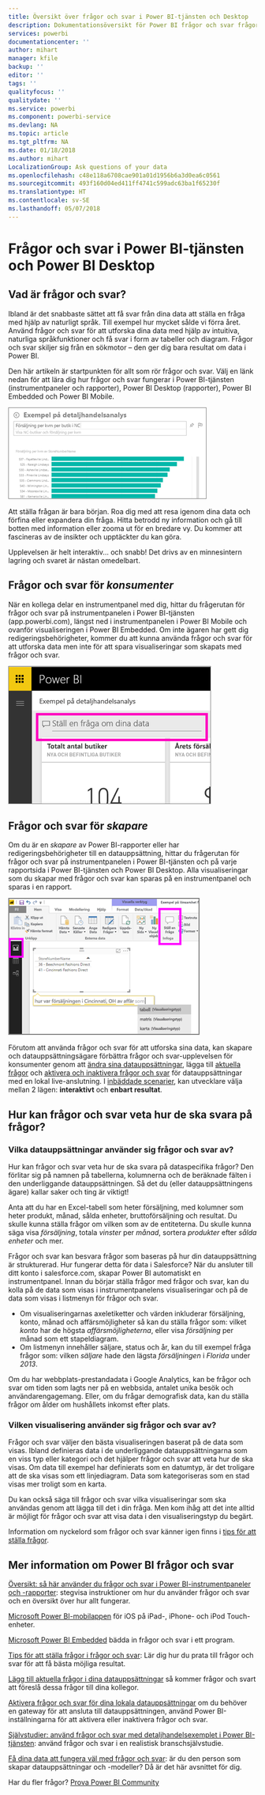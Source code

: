 ```yaml
---
title: Översikt över frågor och svar i Power BI-tjänsten och Desktop
description: Dokumentationsöversikt för Power BI frågor och svar frågor med naturligt språk.
services: powerbi
documentationcenter: ''
author: mihart
manager: kfile
backup: ''
editor: ''
tags: ''
qualityfocus: ''
qualitydate: ''
ms.service: powerbi
ms.component: powerbi-service
ms.devlang: NA
ms.topic: article
ms.tgt_pltfrm: NA
ms.date: 01/18/2018
ms.author: mihart
LocalizationGroup: Ask questions of your data
ms.openlocfilehash: c48e118a6708cae901a01d1956b6a3d0ea6c0561
ms.sourcegitcommit: 493f160d04ed411ff4741c599adc63ba1f65230f
ms.translationtype: HT
ms.contentlocale: sv-SE
ms.lasthandoff: 05/07/2018
---
```

# <a name="qa-in-power-bi-service-and-power-bi-desktop"></a>Frågor och svar i Power BI-tjänsten och Power BI Desktop
## <a name="what-is-qa"></a>Vad är frågor och svar?
Ibland är det snabbaste sättet att få svar från dina data att ställa en fråga med hjälp av naturligt språk. Till exempel hur mycket sålde vi förra året.  Använd frågor och svar för att utforska dina data med hjälp av intuitiva, naturliga språkfunktioner och få svar i form av tabeller och diagram. Frågor och svar skiljer sig från en sökmotor – den ger dig bara resultat om data i Power BI.

Den här artikeln är startpunkten för allt som rör frågor och svar. Välj en länk nedan för att lära dig hur frågor och svar fungerar i Power BI-tjänsten (instrumentpaneler och rapporter), Power BI Desktop (rapporter), Power BI Embedded och Power BI Mobile.  

![](media/power-bi-q-and-a/pbi_qa_boxsalessqft.png)

Att ställa frågan är bara början.  Roa dig med att resa igenom dina data och förfina eller expandera din fråga. Hitta betrodd ny information och gå till botten med information eller zooma ut för en bredare vy. Du kommer att fascineras av de insikter och upptäckter du kan göra.

Upplevelsen är helt interaktiv... och snabb! Det drivs av en minnesintern lagring och svaret är nästan omedelbart.

##  <a name="qa-for-consumers"></a>Frågor och svar för *konsumenter*
När en kollega delar en instrumentpanel med dig, hittar du frågerutan för frågor och svar på instrumentpanelen i Power BI-tjänsten (app.powerbi.com), längst ned i instrumentpanelen i Power BI Mobile och ovanför visualiseringen i Power BI Embedded. Om inte ägaren har gett dig redigeringsbehörigheter, kommer du att kunna använda frågor och svar för att utforska data men inte för att spara visualiseringar som skapats med frågor och svar.

![](media/power-bi-q-and-a/powerbi-qna.png)

## <a name="qa-for-creators"></a>Frågor och svar för *skapare*
Om du är en *skapare* av Power BI-rapporter eller har redigeringsbehörigheter till en datauppsättning, hittar du frågerutan för frågor och svar på instrumentpanelen i Power BI-tjänsten och på varje rapportsida i Power BI-tjänsten och Power BI Desktop. Alla visualiseringar som du skapar med frågor och svar kan sparas på en instrumentpanel och sparas i en rapport.

![](media/power-bi-q-and-a/power-bi-desktop.png)

Förutom att använda frågor och svar för att utforska sina data, kan skapare och datauppsättningsägare förbättra frågor och svar-upplevelsen för konsumenter genom att [ändra sina datauppsättningar](service-prepare-data-for-q-and-a.md), lägga till [aktuella frågor](service-q-and-a-create-featured-questions.md) och [aktivera och inaktivera frågor och svar](service-q-and-a-direct-query.md) för datauppsättningar med en lokal live-anslutning. I [inbäddade scenarier](developer/qanda.md), kan utvecklare välja mellan 2 lägen: **interaktivt** och **enbart resultat**.

## <a name="how-does-qa-know-how-to-answer-questions"></a>Hur kan frågor och svar veta hur de ska svara på frågor?
### <a name="which-datasets-does-qa-use"></a>Vilka datauppsättningar använder sig frågor och svar av?
Hur kan frågor och svar veta hur de ska svara på dataspecifika frågor? Den förlitar sig på namnen på tabellerna, kolumnerna och de beräknade fälten i den underliggande datauppsättningen. Så det du (eller datauppsättningens ägare) kallar saker och ting är viktigt!

Anta att du har en Excel-tabell som heter försäljning, med kolumner som heter produkt, månad, sålda enheter, bruttoförsäljning och resultat. Du skulle kunna ställa frågor om vilken som av de entiteterna.  Du skulle kunna säga visa *försäljning*, totala *vinster* per *månad*, sortera *produkter* efter *sålda enheter* och mer.

Frågor och svar kan besvara frågor som baseras på hur din datauppsättning är strukturerad. Hur fungerar detta för data i Salesforce? När du ansluter till ditt konto i salesforce.com, skapar Power BI automatiskt en instrumentpanel.  Innan du börjar ställa frågor med frågor och svar, kan du kolla på de data som visas i instrumentpanelens visualiseringar och på de data som visas i listmenyn för frågor och svar.

* Om visualiseringarnas axeletiketter och värden inkluderar försäljning, konto, månad och affärsmöjligheter så kan du ställa frågor som: vilket *konto* har de högsta *affärsmöjligheterna*, eller visa *försäljning* per månad som ett stapeldiagram.
* Om listmenyn innehåller säljare, status och år, kan du till exempel fråga frågor som: vilken *säljare* hade den lägsta *försäljningen* i *Florida* under *2013*.

Om du har webbplats-prestandadata i Google Analytics, kan be frågor och svar om tiden som lagts ner på en webbsida, antalet unika besök och användarengagemang. Eller, om du frågar demografisk data, kan du ställa frågor om ålder om hushållets inkomst efter plats.

### <a name="which-visualization-does-qa-use"></a>Vilken visualisering använder sig frågor och svar av?
Frågor och svar väljer den bästa visualiseringen baserat på de data som visas. Ibland definieras data i de underliggande datauppsättningarna som en viss typ eller kategori och det hjälper frågor och svar att veta hur de ska visas. Om data till exempel har definierats som en datumtyp, är det troligare att de ska visas som ett linjediagram. Data som kategoriseras som en stad visas mer troligt som en karta.

Du kan också säga till frågor och svar vilka visualiseringar som ska användas genom att lägga till det i din fråga. Men kom ihåg att det inte alltid är möjligt för frågor och svar att visa data i den visualiseringstyp du begärt.

Information om nyckelord som frågor och svar känner igen finns i [tips för att ställa frågor](service-q-and-a-tips.md).


## <a name="for-more-details-about-power-bi-qa"></a>Mer information om Power BI frågor och svar
[Översikt: så här använder du frågor och svar i Power BI-instrumentpaneler och -rapporter](power-bi-tutorial-q-and-a.md): stegvisa instruktioner om hur du använder frågor och svar och en översikt över hur allt fungerar.

[Microsoft Power BI-mobilappen](mobile-apps-ios-qna.md) för iOS på iPad-, iPhone- och iPod Touch-enheter.

[Microsoft Power BI Embedded](developer/qanda.md) bädda in frågor och svar i ett program.

[Tips för att ställa frågor i frågor och svar](service-q-and-a-tips.md): Lär dig hur du prata till frågor och svar för att få bästa möjliga resultat.

[Lägg till aktuella frågor i dina datauppsättningar](service-q-and-a-create-featured-questions.md) så kommer frågor och svart att föreslå dessa frågor till dina kollegor.

[Aktivera frågor och svar för dina lokala datauppsättningar](service-q-and-a-direct-query.md) om du behöver en gateway för att ansluta till datauppsättningen, använd Power BI-inställningarna för att aktivera eller inaktivera frågor och svar.

[Självstudier: använd frågor och svar med detaljhandelsexemplet i Power BI-tjänsten](power-bi-visualization-introduction-to-q-and-a.md): använd frågor och svar i en realistisk branschsjälvstudie.

[Få dina data att fungera väl med frågor och svar](service-prepare-data-for-q-and-a.md): är du den person som skapar datauppsättningar och -modeller?  Då är det här avsnittet för dig.

Har du fler frågor? [Prova Power BI Community](http://community.powerbi.com/)
